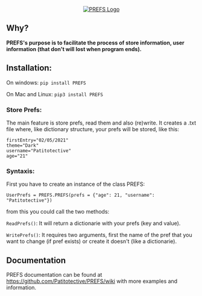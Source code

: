 <p align="center">
  <a href="https://prefs.readthedocs.io/en/latest/" target="blank">
  <img src="logo1.png" alt="PREFS Logo" /></a>
</p>

## Why?
**PREFS's purpose is to facilitate the process of store information, user information (that don't will lost when program ends).**

## Installation:
On windows:
```pip install PREFS```

On Mac and Linux:
```pip3 install PREFS```

### Store Prefs:
The main feature is store prefs, read them and also (re)write.
It creates a .txt file where, like dictionary structure, your prefs will be stored, like this:
```
firstEntry="02/05/2021"
theme="Dark"
username="Patitotective"
age="21"
```

### Syntaxis:
First you have to create an instance of the class PREFS:
```
UserPrefs = PREFS.PREFS(prefs = {"age": 21, "username": "Patitotective"})
```
from this you could call the two methods:

```ReadPrefs()```: It will return a dictionarie with your prefs (key and value).

```WritePrefs()```: It requires two arguments, first the name of the pref that you want to change (if pref exists) or create it doesn't (like a dictionarie).



## Documentation

PREFS documentation can be found at https://github.com/Patitotective/PREFS/wiki with more examples and information.
